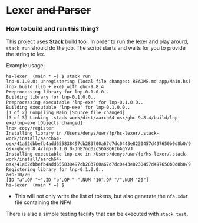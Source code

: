# Lexer ~~and Parser~~

### How to build and run this thing?
This project uses [**Stack**](https://docs.haskellstack.org/en/stable/) build tool.
In order to run the lexer and play arourd, `stack run` should do the job.
The script starts and waits for you to provide the string to lex. 

Example usage:
```
hs-lexer  (main * =) $ stack run
lnp-0.1.0.0: unregistering (local file changes: README.md app/Main.hs)
lnp> build (lib + exe) with ghc-9.8.4
Preprocessing library for lnp-0.1.0.0..
Building library for lnp-0.1.0.0..
Preprocessing executable 'lnp-exe' for lnp-0.1.0.0..
Building executable 'lnp-exe' for lnp-0.1.0.0..
[1 of 2] Compiling Main [Source file changed]
[3 of 3] Linking .stack-work/dist/aarch64-osx/ghc-9.8.4/build/lnp-exe/lnp-exe [Objects changed]
lnp> copy/register
Installing library in /Users/denys/uwr/fp/hs-lexer/.stack-work/install/aarch64-osx/41a62dbbefb4add655838497cb283700a67d7dc0443e8230457d497650b0d8b0/9.8.4/lib/aarch64-osx-ghc-9.8.4/lnp-0.1.0.0-JhE7nd0zcS6GBQ6tbAgYVJ
Installing executable lnp-exe in /Users/denys/uwr/fp/hs-lexer/.stack-work/install/aarch64-osx/41a62dbbefb4add655838497cb283700a67d7dc0443e8230457d497650b0d8b0/9.8.4/bin
Registering library for lnp-0.1.0.0..
a+b-10/20
[ID "a",OP "+",ID "b",OP "-",NUM "10",OP "/",NUM "20"]
hs-lexer  (main * =) $ 
```
* This will not only write the list of tokens, but also generate the `nfa.xdot` file containing the NFA!

There is also a simple testing facility that can be executed with `stack test`.